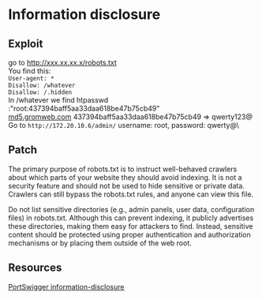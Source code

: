 # Information disclosure

## Exploit

go to <http://xxx.xx.xx.x/robots.txt>\
You find this: \
`User-agent: *`\
`Disallow: /whatever`\
`Disallow: /.hidden`\
In /whatever we find htpasswd :"root:437394baff5aa33daa618be47b75cb49"\
[md5.gromweb.com](https://md5.gromweb.com/) 437394baff5aa33daa618be47b75cb49 => qwerty123@\
Go to `http://172.20.10.6/admin/` username: root, password: qwerty@\

## Patch

The primary purpose of robots.txt is to instruct well-behaved crawlers about which parts of your website they should avoid indexing.
It is not a security feature and should not be used to hide sensitive or private data. Crawlers can still bypass the robots.txt rules, and anyone can view this file.

Do not list sensitive directories (e.g., admin panels, user data, configuration files) in robots.txt. Although this can prevent indexing, it publicly advertises these directories, making them easy for attackers to find.
Instead, sensitive content should be protected using proper authentication and authorization mechanisms or by placing them outside of the web root.

## Resources

[PortSwigger information-disclosure](https://portswigger.net/web-security/information-disclosure)
